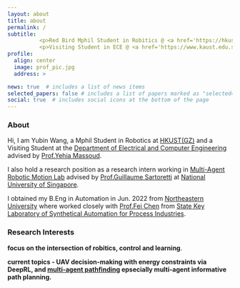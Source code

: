 ```yaml
---
layout: about
title: about
permalink: /
subtitle: 
          <p>Red Bird Mphil Student in Robitics @ <a href='https://hkust-gz.edu.cn/'>HKUST(GZ)</a></p> 
          <p>Visiting Student in ECE @ <a href='https://www.kaust.edu.sa/en'>KAUST</a></p>
profile: 
  align: center
  image: prof_pic.jpg
  address: >  

news: true  # includes a list of news items
selected_papers: false # includes a list of papers marked as "selected={true}"
social: true  # includes social icons at the bottom of the page
---
```

### About

Hi, I am Yubin Wang, a Mphil Student in Robotics at [HKUST(GZ)][hkust(gz)] and a Visiting Student at the [Department of Electrical and Computer Engineering][ece] advised by [Prof.Yehia Massoud][itl].    

I also hold a research position as a research intern working in [Multi-Agent Robotic Motion Lab][marmot] advised by [Prof.Guillaume Sartoretti][gui] at [National University of Singapore][nus].          

I obtained my B.Eng in Automation in Jun. 2022 from [Northeastern University][neu] where worked closely with [Prof.Fei Chen][fei] from [State Key Laboratory of Synthetical Automation for Process Industries][saps].

### Research Interests 
**focus on the intersection of robitics, control and learning**.     

**current topics -  UAV decision-making with energy constraints via DeepRL, and [multi-agent pathfinding][mapf] epsecially multi-agent informative path planning.**   


[ece]: https://cemse.kaust.edu.sa/ece
[itl]: https://cemse.kaust.edu.sa/itl
[meriem]: https://cemse.kaust.edu.sa/emang/people/person/taous-meriem-laleg-kirati
[kaust]: https://www.kaust.edu.sa/en
[gui]: https://marmotlab.org/bio.html
[marmot]: https://www.marmotlab.org
[nus]: https://www.nus.edu.sg
[neu]: https://www.neu.edu.cn 
[fei]: https://ancl.com.cn/
[saps]: http://www.sapi.neu.edu.cn/
[traffic]: https://marmotlab.org/projects/urban_traffic.html
[mapf]: http://mapf.info
[hkust(gz)]: https://hkust-gz.edu.cn/
[junma]: https://junma-ust.github.io/

